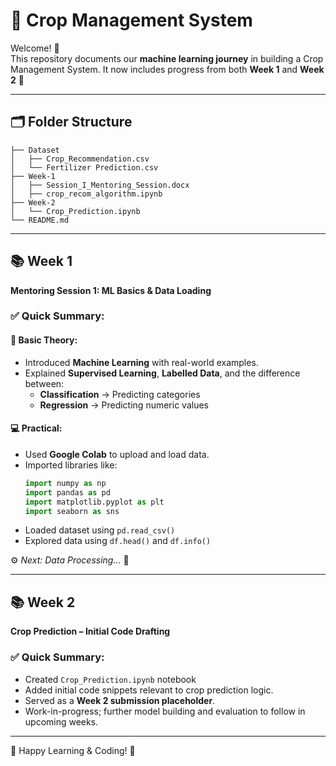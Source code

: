 # 🌾 Crop Management System

Welcome! 👋  
This repository documents our **machine learning journey** in building a Crop Management System. It now includes progress from both **Week 1** and **Week 2** 🚀

---

## 🗂️ Folder Structure

```
├── Dataset
│   ├── Crop_Recommendation.csv
│   └── Fertilizer Prediction.csv
├── Week-1
│   ├── Session_I_Mentoring_Session.docx
│   ├── crop_recom_algorithm.ipynb
├── Week-2
│   └── Crop_Prediction.ipynb
└── README.md
```

---

## 📚 Week 1  
**Mentoring Session 1: ML Basics & Data Loading**

### ✅ Quick Summary:

#### 🧠 Basic Theory:
- Introduced **Machine Learning** with real-world examples.
- Explained **Supervised Learning**, **Labelled Data**, and the difference between:
  - **Classification** → Predicting categories
  - **Regression** → Predicting numeric values

#### 💻 Practical:
- Used **Google Colab** to upload and load data.
- Imported libraries like:
  ```python
  import numpy as np  
  import pandas as pd  
  import matplotlib.pyplot as plt  
  import seaborn as sns
  ```
- Loaded dataset using `pd.read_csv()`
- Explored data using `df.head()` and `df.info()`

⚙️ _Next: Data Processing..._ 🔄

---

## 📚 Week 2  
**Crop Prediction – Initial Code Drafting**

### ✅ Quick Summary:

- Created `Crop_Prediction.ipynb` notebook
- Added initial code snippets relevant to crop prediction logic.
- Served as a **Week 2 submission placeholder**.
- Work-in-progress; further model building and evaluation to follow in upcoming weeks.

---

🌟 Happy Learning & Coding! 🌱
